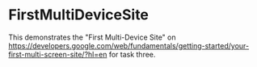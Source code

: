 # FirstMultiDeviceSite
This demonstrates the "First Multi-Device Site" on https://developers.google.com/web/fundamentals/getting-started/your-first-multi-screen-site/?hl=en for task three. 
